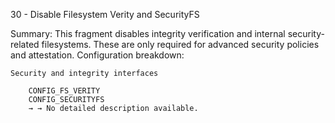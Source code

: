 30 - Disable Filesystem Verity and SecurityFS

Summary: This fragment disables integrity verification and internal security-related filesystems. These are only required for advanced security policies and attestation.
Configuration breakdown:

    Security and integrity interfaces

        CONFIG_FS_VERITY
        CONFIG_SECURITYFS
        → → No detailed description available.

